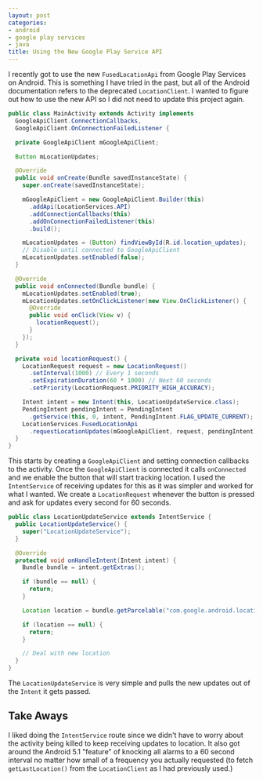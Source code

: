 ```yaml
---
layout: post
categories:
- android
- google play services
- java
title: Using the New Google Play Service API
---
```


I recently got to use the new `FusedLocationApi` from Google Play Services on Android. This is something I have tried in the past, but all of the Android documentation refers to the deprecated `LocationClient`. I wanted to figure out how to use the new API so I did not need to update this project again.

``` java
public class MainActivity extends Activity implements
  GoogleApiClient.ConnectionCallbacks,
  GoogleApiClient.OnConnectionFailedListener {

  private GoogleApiClient mGoogleApiClient;

  Button mLocationUpdates;

  @Override
  public void onCreate(Bundle savedInstanceState) {
    super.onCreate(savedInstanceState);

    mGoogleApiClient = new GoogleApiClient.Builder(this)
      .addApi(LocationServices.API)
      .addConnectionCallbacks(this)
      .addOnConnectionFailedListener(this)
      .build();

    mLocationUpdates = (Button) findViewById(R.id.location_updates);
    // Disable until connected to GoogleApiClient
    mLocationUpdates.setEnabled(false);
  }

  @Override
  public void onConnected(Bundle bundle) {
    mLocationUpdates.setEnabled(true);
    mLocationUpdates.setOnClickListener(new View.OnClickListener() {
      @Override
      public void onClick(View v) {
        locationRequest();
      }
    });
  }

  private void locationRequest() {
    LocationRequest request = new LocationRequest()
      .setInterval(1000) // Every 1 seconds
      .setExpirationDuration(60 * 1000) // Next 60 seconds
      .setPriority(LocationRequest.PRIORITY_HIGH_ACCURACY);

    Intent intent = new Intent(this, LocationUpdateService.class);
    PendingIntent pendingIntent = PendingIntent
      .getService(this, 0, intent, PendingIntent.FLAG_UPDATE_CURRENT);
    LocationServices.FusedLocationApi
      .requestLocationUpdates(mGoogleApiClient, request, pendingIntent);
  }
}
```

This starts by creating a `GoogleApiClient` and setting connection callbacks to the activity. Once the `GoogleApiClient` is connected it calls `onConnected` and we enable the button that will start tracking location. I used the `IntentService` of receiving updates for this as it was simpler and worked for what I wanted. We create a `LocationRequest` whenever the button is pressed and ask for updates every second for 60 seconds.

``` java
public class LocationUpdateService extends IntentService {
  public LocationUpdateService() {
    super("LocationUpdateService");
  }

  @Override
  protected void onHandleIntent(Intent intent) {
    Bundle bundle = intent.getExtras();

    if (bundle == null) {
      return;
    }

    Location location = bundle.getParcelable("com.google.android.location.LOCATION");

    if (location == null) {
      return;
    }

    // Deal with new location
  }
}
```

The `LocationUpdateService` is very simple and pulls the new updates out of the `Intent` it gets passed.

## Take Aways

I liked doing the `IntentService` route since we didn't have to worry about the activity being killed to keep receiving updates to location. It also got around the Android 5.1 "feature" of knocking all alarms to a 60 second interval no matter how small of a frequency you actually requested (to fetch `getLastLocation()` from the `LocationClient` as I had previously used.)
